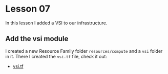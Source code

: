 # Lesson 07

In this lesson I added a VSI to our infrastructure.

## Add the vsi module

I created a new Resource Family folder ```resources/compute``` and a ```vsi``` folder in it. There I created the ```vsi.tf``` file, check it out:

* [vsi.tf](resources/compute/vsi/vsi.tf)
